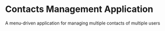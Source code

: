 # Contacts Management Application
A menu-driven application for managing multiple contacts of multiple users
